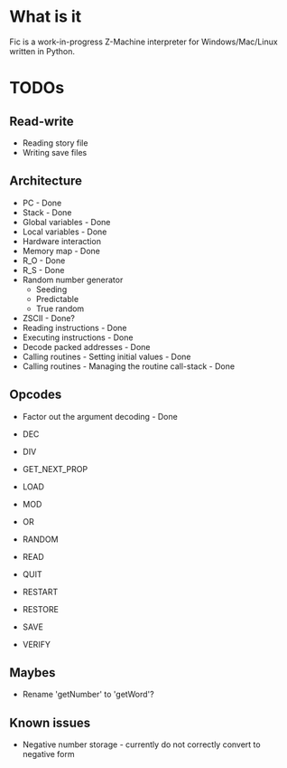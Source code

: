 # What is it
Fic is a work-in-progress Z-Machine interpreter for Windows/Mac/Linux written in Python.

# TODOs
## Read-write
- Reading story file
- Writing save files

## Architecture
- PC - Done
- Stack - Done
- Global variables - Done
- Local variables - Done
- Hardware interaction
- Memory map - Done
- R_O - Done
- R_S - Done
- Random number generator
  - Seeding
  - Predictable
  - True random
- ZSCII - Done?
- Reading instructions - Done
- Executing instructions - Done
- Decode packed addresses - Done
- Calling routines - Setting initial values - Done
- Calling routines - Managing the routine call-stack - Done

## Opcodes
- Factor out the argument decoding - Done
- DEC
- DIV
- GET_NEXT_PROP
- LOAD
- MOD
- OR
- RANDOM
- READ

- QUIT
- RESTART
- RESTORE
- SAVE
- VERIFY

## Maybes
- Rename 'getNumber' to 'getWord'?

## Known issues
- Negative number storage - currently do not correctly convert to negative form